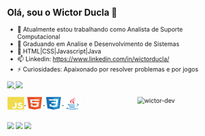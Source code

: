 ## Olá, sou o Wictor Ducla 👋

- 🔭 Atualmente estou trabalhando como Analista de Suporte Computacional
- 🌱 Graduando em Analise e Desenvolvimento de Sistemas
- 👯 HTML|CSS|Javascript|Java
- 📫 Linkedin: https://www.linkedin.com/in/wictorducla/
- ⚡ Curiosidades: Apaixonado por resolver problemas e por jogos

<div>
  <a href="https://github.com/wictorducla">
  <img height="180em" src="https://github-readme-stats.vercel.app/api?username=wictorducla&show_icons=true&theme=dracula&include_all_commits=true&count_private=true"/>
  <img height="180em" src="https://github-readme-stats.vercel.app/api/top-langs/?username=wictorducla&layout=compact&langs_count=7&theme=dracula"/>
</div>
<div style="display: inline_block"><br>
  <img align="center" alt="Js" height="30" width="40" src="https://raw.githubusercontent.com/devicons/devicon/master/icons/javascript/javascript-plain.svg">
  <img align="center" alt="HTML" height="30" width="40" src="https://raw.githubusercontent.com/devicons/devicon/master/icons/html5/html5-original.svg">
  <img align="center" alt="CSS" height="30" width="40" src="https://raw.githubusercontent.com/devicons/devicon/master/icons/css3/css3-original.svg">
  <img align = "center" alt = "java" height="30" width="40" src= "https://raw.githubusercontent.com/devicons/devicon/master/icons/java/java-original.svg"> 
  
  <img align="right" height="150" width="200" alt="wictor-dev" src="https://media3.giphy.com/media/qgQUggAC3Pfv687qPC/giphy.gif?cid=ecf05e47z9onnm2zfxgfdk3e4gr0lbaf035cl1fwycfvy3g8&rid=giphy.gif&ct=g">
</div>

##

<div style="display: inline_block">    
  <a href = "mailto:contato.wictorducla@gmail.com"><img src="https://img.shields.io/badge/Gmail-D14836?style=for-the-badge&logo=gmail&logoColor=white" target="_blank"></a> 
  <a href="http://wa.me/+55819995240580" target="_blank"><img src="https://img.shields.io/badge/WhatsApp-25D366?style=for-the-badge&logo=whatsapp&logoColor=white" target="_blank"></a>
  <a href="https://www.linkedin.com/in/wictorducla/" target="_blank"><img src="https://img.shields.io/badge/LinkedIn-0077B5?style=for-the-badge&logo=linkedin&logoColor=white" target="_blank"></a>
</div>

